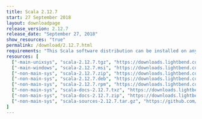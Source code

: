 ```yaml
---
title: Scala 2.12.7
start: 27 September 2018
layout: downloadpage
release_version: 2.12.7
release_date: "September 27, 2018"
show_resources: "true"
permalink: /download/2.12.7.html
requirements: "This Scala software distribution can be installed on any Unix-like or Windows system. It requires Java 8 or later, available <a href='http://www.java.com/'>here</a>."
resources: [
  ["-main-unixsys", "scala-2.12.7.tgz", "https://downloads.lightbend.com/scala/2.12.7/scala-2.12.7.tgz", "Mac OS X, Unix, Cygwin", "19.47M"],
  ["-main-windows", "scala-2.12.7.msi", "https://downloads.lightbend.com/scala/2.12.7/scala-2.12.7.msi", "Windows (msi installer)", "123.87M"],
  ["-non-main-sys", "scala-2.12.7.zip", "https://downloads.lightbend.com/scala/2.12.7/scala-2.12.7.zip", "Windows", "19.51M"],
  ["-non-main-sys", "scala-2.12.7.deb", "https://downloads.lightbend.com/scala/2.12.7/scala-2.12.7.deb", "Debian", "144.27M"],
  ["-non-main-sys", "scala-2.12.7.rpm", "https://downloads.lightbend.com/scala/2.12.7/scala-2.12.7.rpm", "RPM package", "124.19M"],
  ["-non-main-sys", "scala-docs-2.12.7.txz", "https://downloads.lightbend.com/scala/2.12.7/scala-docs-2.12.7.txz", "API docs", "53.18M"],
  ["-non-main-sys", "scala-docs-2.12.7.zip", "https://downloads.lightbend.com/scala/2.12.7/scala-docs-2.12.7.zip", "API docs", "107.50M"],
  ["-non-main-sys", "scala-sources-2.12.7.tar.gz", "https://github.com/scala/scala/archive/v2.12.7.tar.gz", "Sources", ""]
]
---
```

